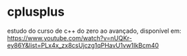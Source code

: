 # cplusplus
 estudo do curso de c++ do zero ao avançado, disponível em: https://www.youtube.com/watch?v=nUQKr-ey86Y&list=PLx4x_zx8csUjczg1qPHavU1vw1IkBcm40
